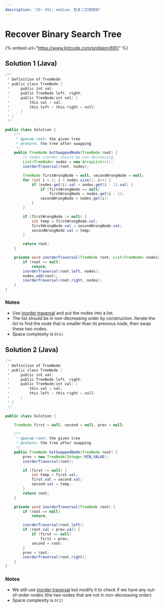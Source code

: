 ```yaml
---
description: 'ID: 691; medium; 恢复二叉搜索树'
---
```


# Recover Binary Search Tree

{% embed url="https://www.lintcode.com/problem/691/" %}

## Solution 1 \(Java\)

```java
/**
 * Definition of TreeNode:
 * public class TreeNode {
 *     public int val;
 *     public TreeNode left, right;
 *     public TreeNode(int val) {
 *         this.val = val;
 *         this.left = this.right = null;
 *     }
 * }
 */

public class Solution {
    /**
     * @param root: the given tree
     * @return: the tree after swapping
     */
    public TreeNode bstSwappedNode(TreeNode root) {
        // nodes inorder should be non-decreasing
        List<TreeNode> nodes = new ArrayList<>();
        inorderTraversal(root, nodes);

        TreeNode firstWrongNode = null, secondWrongNode = null;
        for (int i = 1; i < nodes.size(); i++) {
            if (nodes.get(i).val < nodes.get(i - 1).val) {
                if (firstWrongNode == null)
                    firstWrongNode = nodes.get(i - 1);
                secondWrongNode = nodes.get(i);
            }
        }

        if (firstWrongNode != null) {
            int temp = firstWrongNode.val;
            firstWrongNode.val = secondWrongNode.val;
            secondWrongNode.val = temp;
        }

        return root;
    }

    private void inorderTraversal(TreeNode root, List<TreeNode> nodes) {
        if (root == null)
            return;
        inorderTraversal(root.left, nodes);
        nodes.add(root);
        inorderTraversal(root.right, nodes);
    }
}
```

### Notes

* Use [inorder traversal](../1.-traversal/binary-tree-inorder-traversal.md) and put the nodes into a list.
* The list should be in non-decreasing order by construction. Iterate the list to find the node that is smaller than its previous node, then swap these two nodes.
* Space complexity is `O(n)`

## Solution 2 \(Java\)

```java
/**
 * Definition of TreeNode:
 * public class TreeNode {
 *     public int val;
 *     public TreeNode left, right;
 *     public TreeNode(int val) {
 *         this.val = val;
 *         this.left = this.right = null;
 *     }
 * }
 */

public class Solution {

    TreeNode first = null, second = null, prev = null;

    /**
     * @param root: the given tree
     * @return: the tree after swapping
     */
    public TreeNode bstSwappedNode(TreeNode root) {
        prev = new TreeNode(Integer.MIN_VALUE);
        inorderTraversal(root);

        if (first != null) {
            int temp = first.val;
            first.val = second.val;
            second.val = temp;
        }
        return root;
    }

    private void inorderTraversal(TreeNode root) {
        if (root == null)
            return;

        inorderTraversal(root.left);
        if (root.val < prev.val) {
            if (first == null)
                first = prev;
            second = root;
        }
        prev = root;
        inorderTraversal(root.right);
    }
}
```



### Notes

* We still use [inorder traversal](../1.-traversal/binary-tree-inorder-traversal.md) but modify it to check if we have any out-of-order nodes \(the two nodes that are not in non-decreasing order\).
* Space complexity is `O(1)`

